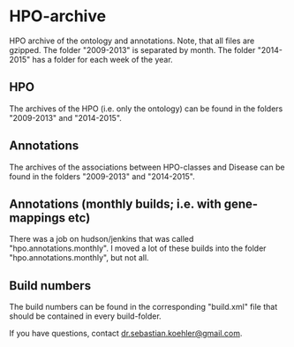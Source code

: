 # HPO-archive
HPO archive of the ontology and annotations. Note, that all files are gzipped. The folder "2009-2013" is separated by month. The folder "2014-2015" has a folder for each week of the year.

## HPO
The archives of the HPO (i.e. only the ontology) can be found in the folders "2009-2013" and "2014-2015". 

## Annotations
The archives of the associations between HPO-classes and Disease can be found in the folders "2009-2013" and "2014-2015".

## Annotations (monthly builds; i.e. with gene-mappings etc)
There was a job on hudson/jenkins that was called "hpo.annotations.monthly". I moved a lot of these builds into the folder "hpo.annotations.monthly", but not all. 

## Build numbers
The build numbers can be found in the corresponding "build.xml" file that should be contained in every build-folder.

If you have questions, contact dr.sebastian.koehler@gmail.com.
